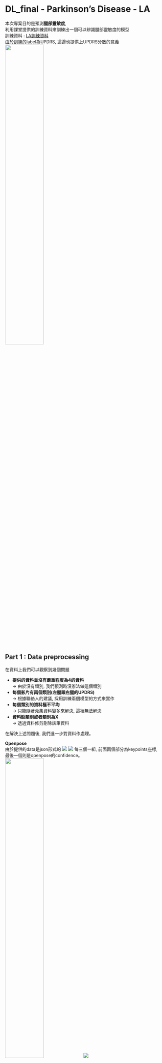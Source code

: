 # DL_final - Parkinson’s Disease - LA
本次專案目的是預測**腿部靈敏度**,\
利用課堂提供的訓練資料來訓練出一個可以辨識腿部靈敏度的模型\
訓練資料 : [LA訓練資料](https://140.123.105.254:8282/s/FHTEqYpCQWPjdHk)\
由於訓練的label為UPDRS, 這邊也提供上UPDRS分數的意義\
<img decoding="async" src="./updrs.png" width="50%">


## Part 1 : Data preprocessing
在資料上我們可以觀察到幾個問題
* **提供的資料並沒有嚴重程度為4的資料**\
-> 由於沒有類別, 我們預測時沒辦法做這個類別
* **每個影片有兩個類別(左腿跟右腿的UPDRS)**\
-> 根據聯絡人的建議, 採用訓練兩個模型的方式來實作
* **每個類別的資料極不平均**\
-> 只能隨著蒐集資料變多來解決, 這裡無法解決
* **資料缺類別或者類別為X**\
-> 透過資料修剪刪除該筆資料

在解決上述問題後, 我們進一步對資料作處理。

**Openpose**\
由於提供的data是json形式的
<img decoding="async" src="./keypoint.png">
![](https://github.com/benjamin0905883618/DL_final/blob/main/keypoint.png)
每三個一組, 前面兩個部分為keypoints座標, 最後一個則是openpose的confidence。
<img decoding="async" src="./openpose_result.png" width="50%">
![](https://github.com/benjamin0905883618/DL_final/blob/main/openpose_result.png)\
每個位置則分別代表身體上的不同部位

**Json2imgs**\
由於資料每筆都是一個影片, 而每個json則代表一幀, 因此我們選擇將json資料透過轉換成圖片, 在依訓練需求調整。
透過上述的資料結構我們透過程式將json檔依據影片名稱寫成資料夾, 並將每個影片中的json檔換回圖片。\
由於Openpose也是一個深度學習model, 因此部分幀數可能會有誤測的狀況(由於軀幹距離過近), 這邊也提供誤測的圖, 在訓練中我們並未刪除這類圖片, 只當作躁點希望能些微幫助訓練。\
![](https://github.com/benjamin0905883618/DL_final/blob/75618087c8c48d8400976ddf00a135039b13badb/ques.png)



## Part 2 : ResNet + LSTM
我們透過自定義dataset, 使其自己去讀裝有影片名稱label的xls檔, 並依據所指定的幀數回傳一串影片和其label, 再透過我們自定義的ResNetLSTM去訓練這個model。
```
class ResNetLSTM(nn.Module):
    def __init__(self, resnet_hidden_size, lstm_hidden_size, num_classes):
        super(ResNetLSTM, self).__init__()
        self.resnet = models.resnet18(pretrained=True)
        self.resnet.fc = nn.Identity()  # 移除頂層全連接層
        self.resnet_hidden_size = resnet_hidden_size

        self.lstm = nn.LSTM(resnet_hidden_size, lstm_hidden_size, batch_first=True)
        self.fc = nn.Linear(lstm_hidden_size, num_classes)
        

    def forward(self, x):
        batch_size, timesteps, C, H, W = x.size()
        x = x.view(-1, C, H, W)

        resnet_output = self.resnet(x)  # 經過 ResNet 特徵提取
        #print(resnet_output.shape)
        resnet_output = resnet_output.view(batch_size, timesteps, self.resnet_hidden_size)
        #print(resnet_output.shape)
        lstm_output, _ = self.lstm(resnet_output)  # 使用 LSTM 進行序列建模
        lstm_output = lstm_output[:, -1, :]  # 取最後一個時間步的輸出

        output = self.fc(lstm_output)  # 進行分類

        return output
```
這個步驟我們希望模型自己去學習該如何擷取特徵, 並且透過LSTM讓他去察覺時序的關係, 進而得出想要的答案。\
但由於label的關係, 我們每筆資料只能選擇同一個影片內的幾幀, batch也沒辦法開太高。
:::warning
由於ResNet + LSTM的效果不如預期, 因此在我們確定左腳的效果並沒辦法將模型train好後我們便沒繼續往下做。
:::
## Part 3 : Video Classification
由於用圖片的訓練方法效果並不好, 因此我們找到了另一種作影片分類的方式, 本次是使用pytorchvideo這個套件來進行資料的處理。

**資料前處理**\
透過程式將圖片預先轉成影片, 並根據類似DatasetFolder的方式將資料預先分類。
![](https://github.com/benjamin0905883618/DL_final/blob/75618087c8c48d8400976ddf00a135039b13badb/data_parse1.png)![](https://github.com/benjamin0905883618/DL_final/blob/75618087c8c48d8400976ddf00a135039b13badb/data_parse2.png)
再透過pytorchvideo的套件讀成Iter-Dataset。
由於轉成這個型態後, 無法使用Random_split的套件, 因此我們只能預先將訓練集和驗證集分割好, 由於類別3的影片只有兩支, 所以我們在驗證集在這個類別會用複製的方式, 避免影響訓練的效果, 大約擷取10支影片作驗證, 大約是7:3的比例去做訓練和驗證。

**訓練**\
使用torchvision的video_model.r3d_18及其預訓練權重進行finetune。
![](https://github.com/benjamin0905883618/DL_final/blob/75618087c8c48d8400976ddf00a135039b13badb/hint_model_L/L_loss_surface.png)![](https://github.com/benjamin0905883618/DL_final/blob/75618087c8c48d8400976ddf00a135039b13badb/hint_model_R/R_loss_surface.png)\
由於資料太少, 用同樣的資料和模型, 但不同的分割train、valid的資料, 導致截然不同的結果。\
在訓練中, 我們採用了Data Hint的方法些微增加資料, 在擴增資料集中, 我們除了原本的Normalize, 只加上了RandomRotation來幫助訓練, 並透過pytorchvideo本身的套件進行"**uniform**"片段擷取, 每次約擷取5秒。

**測試**\
在測試中, 除了資料過少的類別3外, 皆是來自valid_set, 但我們將擷取的長度改為8秒, 並且改用隨機擷取片段的方式來進行測試。

